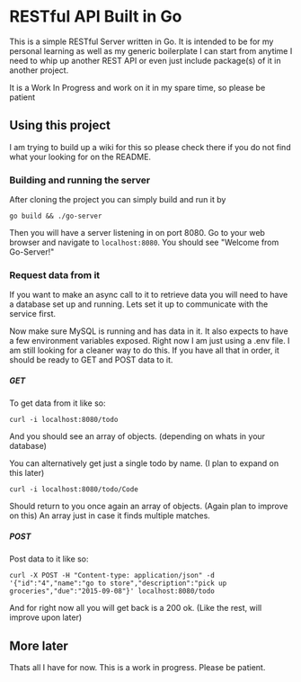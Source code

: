 # RESTful API Built in Go

This is a simple RESTful Server written in Go. It is intended to be for my
personal learning as well as my generic boilerplate I can start from anytime I
need to whip up another REST API or even just include package(s) of it in another project.

It is a Work In Progress and work on it in my spare time, so please be patient

## Using this project

I am trying to build up a wiki for this so please check there if you do not
find what your looking for on the README.

### Building and running the server

After cloning the project you can simply build and run it by 

```
go build && ./go-server
```

Then you will have a server listening in on port 8080. Go to your web browser
and navigate to `localhost:8080`. You should see "Welcome from Go-Server!"

### Request data from it

If you want to make an async call to it to retrieve data you will need to have
a database set up and running. Lets set it up to communicate with the service
first.

Now make sure MySQL is running and has data in it. It also expects to have a
few environment variables exposed. Right now I am just using a .env file. I am
still looking for a cleaner way to do this. If you have all that in order, it 
should be ready to GET and POST data to it. 

##### GET
To get data from it like so:

```
curl -i localhost:8080/todo
```

And you should see an array of objects. (depending on whats in your database)

You can alternatively get just a single todo by name. (I plan to expand on this
later)

```
curl -i localhost:8080/todo/Code
```

Should return to you once again an array of objects. (Again plan to improve on
this) An array just in case it finds multiple matches.


##### POST
Post data to it like so:

```
curl -X POST -H "Content-type: application/json" -d '{"id":"4","name":"go to store","description":"pick up groceries","due":"2015-09-08"}' localhost:8080/todo
```

And for right now all you will get back is a 200 ok. (Like the rest, will
improve upon later)

## More later

Thats all I have for now. This is a work in progress. Please be patient.

